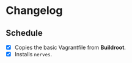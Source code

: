 # Changelog

## Schedule

- [x] Copies the basic Vagrantfile from **Buildroot**.
- [x] Installs `nerves`.
